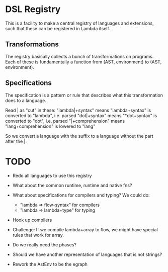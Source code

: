 # DSL Registry

This is a facility to make a central registry of languages and extensions, such that
these can be registered in Lambda itself.

## Transformations

The registry basically collects a bunch of transformations on programs. Each of these
is fundamentally a function from (AST, environment) to (AST, environment).

## Specifications

The specification is a pattern or rule that describes what this transformation does to a language. 

Read | as "cut" in these:
"lambda|+syntax" means "lambda+syntax" is converted to "lambda", i.e. parsed
"dot|+syntax" means "*dot+syntax" is converted to "dot", i.e. parsed
"|+comprehension" means "lang+comprehension" is lowered to "lang"

So we convert a language with the suffix to a language without the part after the |.

# TODO

- Redo all languages to use this registry

- What about the common runtime, runtime and native fns?

- What about specifications for compilers and typing?  We could do:
  - "lambda => flow-syntax" for compilers
  - "lambda => lambda+type" for typing

- Hook up compilers

- Challenge: If we compile lambda+array to flow, we might have special rules that work for array.

- Do we really need the phases?

- Should we have another representation of languages that is not strings?

- Rework the AstEnv to be the egraph
  
